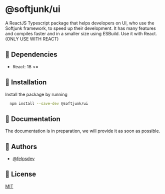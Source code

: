 # @softjunk/ui

A ReactJS Typescript package that helps developers on UI, who use the Softjunk framework, to speed up their development. It has many features and compiles faster and in a smaller size using ESBuild. Use it with React. (ONLY USE WITH REACT)

## 🔌 Dependencies

-   React: 18 <=

## 🚀 Installation

Install the package by running

```bash
  npm install --save-dev @softjunk/ui
```

## 📒 Documentation

The documentation is in preparation, we will provide it as soon as possible.

## 🔨 Authors

-   [@felpsdev](https://www.github.com/felpsdev)

## 📃 License

[MIT](https://choosealicense.com/licenses/mit/)
